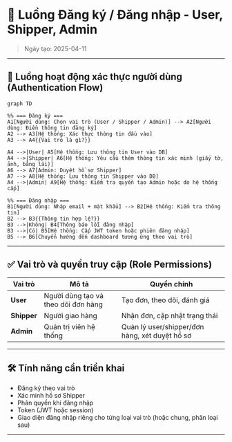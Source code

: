 # 🔐 Luồng Đăng ký / Đăng nhập - User, Shipper, Admin
> Ngày tạo: 2025-04-11

---

## 🔁 Luồng hoạt động xác thực người dùng (Authentication Flow)

```mermaid
graph TD

%% === Đăng ký ===
A1[Người dùng: Chọn vai trò (User / Shipper / Admin)] --> A2[Người dùng: Điền thông tin đăng ký]
A2 --> A3[Hệ thống: Xác thực thông tin đầu vào]
A3 --> A4{{Vai trò là gì?}}

A4 -->|User| A5[Hệ thống: Lưu thông tin User vào DB]
A4 -->|Shipper| A6[Hệ thống: Yêu cầu thêm thông tin xác minh (giấy tờ, ảnh, bằng lái)]
A6 --> A7[Admin: Duyệt hồ sơ Shipper]
A7 --> A8[Hệ thống: Lưu thông tin Shipper vào DB]
A4 -->|Admin| A9[Hệ thống: Kiểm tra quyền tạo Admin hoặc do hệ thống cấp]

%% === Đăng nhập ===
B1[Người dùng: Nhập email + mật khẩu] --> B2[Hệ thống: Kiểm tra thông tin]
B2 --> B3{{Thông tin hợp lệ?}}
B3 -->|Không| B4[Thông báo lỗi đăng nhập]
B3 -->|Có| B5[Hệ thống: Cấp JWT token hoặc phiên đăng nhập]
B5 --> B6[Chuyển hướng đến dashboard tương ứng theo vai trò]

```

---

## ✅ Vai trò và quyền truy cập (Role Permissions)

| Vai trò   | Mô tả | Quyền chính |
|-----------|------|--------------|
| **User** | Người dùng tạo và theo dõi đơn hàng | Tạo đơn, theo dõi, đánh giá |
| **Shipper** | Người giao hàng | Nhận đơn, cập nhật trạng thái |
| **Admin** | Quản trị viên hệ thống | Quản lý user/shipper/đơn hàng, xét duyệt hồ sơ |

---

## 🛠 Tính năng cần triển khai

- Đăng ký theo vai trò
- Xác minh hồ sơ Shipper
- Phân quyền khi đăng nhập
- Token (JWT hoặc session)
- Giao diện đăng nhập riêng cho từng loại vai trò (hoặc chung, phân loại sau)

---
